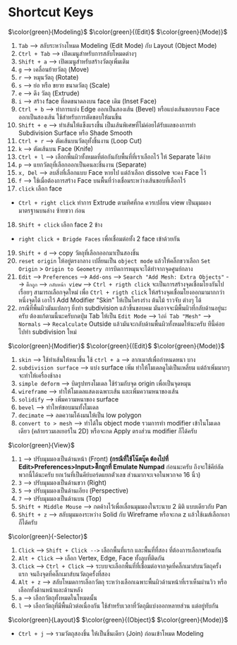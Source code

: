 # Shortcut Keys

$\color{green}{Modeling}$ $\color{green}{(Edit}$ $\color{green}{Mode)}$

1. `Tab` --> สลับระหว่างโหมด Modeling (Edit Mode) กับ Layout (Object Mode)
2. `Ctrl + Tab` --> เปิดเมนูสำหรับการสลับโหมดต่างๆ
3. `Shift + a` --> เปิดเมนูสำหรับสร้างวัตถุเพิ่มเติม
4. `g` --> เคลื่อนย้ายวัตถุ (Move)
5. `r` --> หมุนวัตถุ (Rotate)
6. `s` --> ย่อ หรือ ขยาย ขนาดวัตถุ (Scale)
7. `e` --> ดึง วัตถุ (Extrude)
8. `i` --> สร้าง face ที่ลดขนาดลงบน face เดิม (Inset Face)
9. `Ctrl + b` --> ทำการแบ่ง Edge ออกเป็นสองเส้น (Bevel) หรือแบ่งเส้นขอบรอบ Face ออกเป็นสองเส้น ใช้สำหรับการตัดขอบให้มนขึ้น
10. `Shift + e` --> ทำเส้นให้แข็งแรงขึ้น เป็นเส้นพิเศษที่ไม่ค่อยได้รับผลของการทำ Subdivision Surface หรือ Shade Smooth
11. `Ctrl + r` --> ตัดเส้นบนวัตถุทั้งชิ้นงาน (Loop Cut)
12. `k` --> ตัดเส้นบน Face (Knife)
13. `Ctrl + l` --> เลือกพื้นผิวทั้งหมดที่ต่อกันกับพื้นที่ที่เราเลือกไว้ ให้ Separate ได้ง่าย
14. `p` --> แยกวัตถุที่เลือกออกเป็นคนละชิ้นงาน (Separate)
15. `x, Del` --> ลบสิ่งที่เลือกแบบ Face หายไป แต่ถ้าเลือก dissolve จะคง Face ไว้
16. `f` --> ใช้เมื่อต้องการสร้าง Face บนพื้นที่ว่างเชื่อมระหว่างเส้นขอบที่เลือกไว้
17. `click` เลือก face 
* `Ctrl + right click` ทำการ Extrude ตามทิศที่กด ควรเปลี่ยน view เป็นมุมมองมาตรฐานบนล่าง ซ้ายขวา ก่อน
18. `Shift + click` เลือก face 2 ข้าง
* `right click + Brigde Faces` เพื่อเชื่อมต่อทั้ง 2 face เข้าด้วยกัน 
19. `Shift + d` --> copy วัตถุที่เลือกออกมาเป็นสองชิ้น 
20. `reset origin` ให้อยู่ตรงกลาง เปลี่ยนเป็น `object mode` แล้วให้คลิ๊กขวาเลือก `Set Origin` > `Origin to Geometry `การบิดการหมุนจะได้ทำจากจุดศูนย์กลาง
21. `Edit` --> `Preferences` --> `Add-ons` --> `Search "Add Mesh: Extra Objects"` --> `ติ๊กถูก` --> `กลับหน้า view` --> `Ctrl + rigth click` จะเป็นการสร้างจุดเชื่อมโยงกันไปเรื่อยๆ สามารถเลือกจุดใหม่ เพื่อ `Ctrl + rigth click` ให้สร้างจุดเชื่อมโยงออกมามากกว่าหนึ่งจุดได้ เอาไว้ Add Modifier "Skin" ให้เป็นโครงร่าง ต้นไม้ ราวจับ ต่างๆ ได้ 
22. กรณีที่พื้นผิวมันแปลกๆ ยิ่งทำ subdivision แล้วขึ้นขอบคม มันอาจจะมีพื้นผิวที่กลับด้านอยู่นะครับ ต้องแก้ตามนี้นะครับกดปุ่ม Tab ให้เป็น `Edit Mode` --> `ไปที่ Tab "Mesh"` --> `Normals` --> `Recalculate` Outside แล้วมันจะกลับด้านพื้นผิวทั้งหมดให้นะครับ ทีนี้ค่อยไปทำ subdivision ใหม่

$\color{green}{Modifier}$ $\color{green}{(Edit}$ $\color{green}{Mode)}$
1. ``skin`` --> ใช้ทำเส้นให้หนาขึ้น ใช้ `ctrl + a` --> ลากเมาส์เพื่อกำหนดหนา บาง
2. `subdivision surface` --> แบ่ง surface เพิ่ม ทำให้โมเดลดูไม่เป็นเหลี่ยม แต่ถ้าเพิ่มมากๆจะทำให้เครื่องช้าลง
3. `simple deform` --> บิดรูปทรงโมเดล ใช้ร่วมกับจุด origin เพื่อเป็นจุดหมุน
4. `wireframe` --> ทำให้โมเดลแสดงเฉพาะเส้น และเพิ่มความหนาของเส้น
5. `solidify` --> เพิ่มความหนาของ surface 
6. `bevel` --> ทำใหห้ขอบมนทั้งโมเดล
7. `decimate` --> ลดความโค้งมนให้เป็น low polygon
8. `convert to > mesh` --> ทำได้ใน object mode รวมการทำ modifier เข้าในโมเดลเดียว (คล้ายรวมเลเยอร์ใน 2D)  หรือจะกด Apply ตรงส่วน modifier ก็ได้ครับ

$\color{green}{View}$
1. `1` --> ปรับมุมมองเป็นด้านหน้า (Front) **(กรณีที่ใช้โน๊ตบุ๊ค ต้องไปที่ Edit>Preferences>Input>ติ๊กถูกที่ Emulate Numpad** ก่อนนะครับ ถึงจะใช้คีย์ลัดพวกนี้ได้นะครับ ยกเว้นที่เป็นคีย์บอร์ดแยกตัวเลข ส่วนมากจะเจอในพวกจอ 16 นิ้ว)
2. `3` --> ปรับมุมมองเป็นด้านขวา (Right)
3. `5` --> ปรับมุมมองเป็นด้านเอียง (Perspective)
4. `7` --> ปรับมุมมองเป็นด้านบน (Top)
5. `Shift + Middle Mouse` --> กดค้างไว้เพื่อเลื่อนมุมมองในระนาบ 2 มิติ แบบเดียวกับ Pan
6. `Shift + z` --> สลับมุมมองระหว่าง Solid กับ Wireframe หรือจะกด z แล้วใช้เมส์เลือกเอาก็ได้ครับ

$\color{green}{-Selector}$

1. `Click` --> `Shift + Click -->` เลือกพื้นที่แรก และพื้นที่ที่สอง ที่ต้องการเลือกพร้อมกัน
2. `Alt + Click` --> เลือก Vertex, Edge, Face ทั้งลูบที่ติดกัน
3. `Click` --> `Ctrl + Click` --> ระบบจะเลือกพื้นที่ที่เชื่อมต่อจากจุดที่คลิ๊กเมาส์บนวัตถุครั้งแรก จนถึงจุดที่คลิ๊กเมาส์บนวัตถุครั้งที่สอง
4. `Alt + z` --> สลับโหมดการเลือกวัตถุ ระหว่างเลือกเฉพาะพื้นผิวด้านหน้าที่เราเห็นผ่านวิว หรือเลือกทั้งด้านหน้าและด้านหลัง 
5. `a` --> เลือกวัตถุทั้งหมดในโหมดนั้น
6. `l` --> เลือกวัตถุที่มีพื้นผิวต่อเนื่องกัน ใช้สำหรับเวลาที่วัตถุมีแบ่งออกหลายส่วน แต่อยู่ทับกัน

$\color{green}{Layout}$ $\color{green}{(Object}$ $\color{green}{Mode)}$
- `Ctrl + j` --> รวมวัตถุสองชิ้น ให้เป็นชิ้นเดียว (Join) ก่อนเข้าโหมด Modeling
